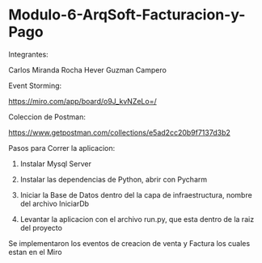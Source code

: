 # Modulo-6-ArqSoft-Facturacion-y-Pago
Integrantes:

Carlos Miranda Rocha
Hever Guzman Campero

Event Storming:

https://miro.com/app/board/o9J_kvNZeLo=/

Coleccion de Postman:

https://www.getpostman.com/collections/e5ad2cc20b9f7137d3b2

Pasos para Correr la aplicacion:

1. Instalar Mysql Server

2. Instalar las dependencias de Python, abrir con Pycharm

3. Iniciar la Base de Datos dentro del la capa de infraestructura, nombre del archivo IniciarDb

4. Levantar la aplicacion con el archivo run.py, que esta dentro de la raiz del proyecto

Se implementaron los eventos de creacion de venta y Factura los cuales estan en el Miro

